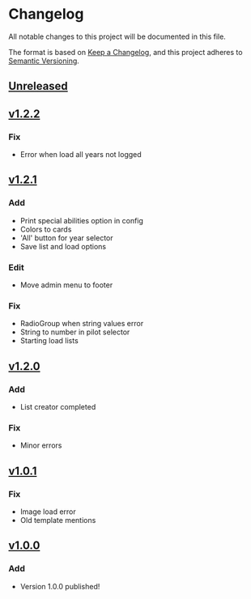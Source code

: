 # Changelog

All notable changes to this project will be documented in this file.

The format is based on [Keep a Changelog](https://keepachangelog.com/en/1.0.0/),
and this project adheres to [Semantic Versioning](https://semver.org/spec/v2.0.0.html).

## [Unreleased]

## [v1.2.2]

### Fix
- Error when load all years not logged

## [v1.2.1]

### Add
- Print special abilities option in config
- Colors to cards
- 'All' button for year selector
- Save list and load options

### Edit
- Move admin menu to footer

### Fix
- RadioGroup when string values error
- String to number in pilot selector
- Starting load lists

## [v1.2.0]

### Add
- List creator completed

### Fix
- Minor errors

## [v1.0.1]

### Fix
- Image load error
- Old template mentions

## [v1.0.0]

### Add

- Version 1.0.0 published!

[Unreleased]: https://github.com/juananmuxed/air-raid-builder/compare/v1.2.2...HEAD
[v1.2.2]: https://github.com/juananmuxed/air-raid-builder/releases/tag/v1.2.2
[v1.2.1]: https://github.com/juananmuxed/air-raid-builder/releases/tag/v1.2.1
[v1.2.0]: https://github.com/juananmuxed/air-raid-builder/releases/tag/v1.2.0
[v1.0.1]: https://github.com/juananmuxed/air-raid-builder/releases/tag/v1.0.1
[v1.0.0]: https://github.com/juananmuxed/air-raid-builder/releases/tag/v1.0.0
